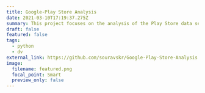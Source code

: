 ```yaml
---
title: Google-Play Store Analysis
date: 2021-03-10T17:19:37.275Z
summary: This project focuses on the analysis of the Play Store data set in Kaggle
draft: false
featured: false
tags:
  - python
  - dv
external_link: https://github.com/souravskr/Google-Play-Store-Analysis
image:
  filename: featured.png
  focal_point: Smart
  preview_only: false
---
```

